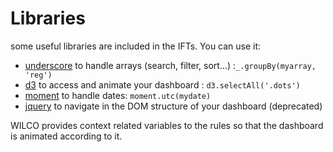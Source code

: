 # Libraries

some useful libraries are included in the IFTs. You can use it:

* [underscore](http://underscorejs.org/) to handle arrays \(search, filter, sort...\) :`_.groupBy(myarray, 'reg')`
* [d3](https://github.com/d3/d3-3.x-api-reference/blob/master/API-Reference.md) to access and animate your dashboard : `d3.selectAll('.dots')`
* [moment](http://momentjs.com/docs/) to handle dates: `moment.utc(mydate)`
* [jquery](http://api.jquery.com/) to navigate in the DOM structure of your dashboard \(deprecated\)

WILCO provides context related variables to the rules so that the dashboard is animated according to it.

### 

